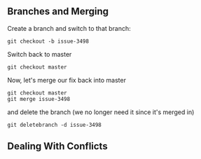 Branches and Merging
--------------------

Create a branch and switch to that branch:

    git checkout -b issue-3498
    
Switch back to master

    git checkout master
    
Now, let's merge our fix back into master

    git checkout master
    git merge issue-3498
    
and delete the branch (we no longer need it since it's merged in)

    git deletebranch -d issue-3498
    
Dealing With Conflicts
----------------------

